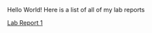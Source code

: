 Hello World! Here is a list of all of my lab reports 

[Lab Report 1](https://rjvillareal1107.github.io/cse15l-lab-reports/LabReport1)

